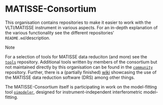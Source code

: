 # MATISSE-Consortium
This organisation contains repositories to make it easier to work with the VLTI/MATISSE instrument in various aspects.
For an in-depth explanation of the various functionality see the different repositories' `README.md`/description.

> [!NOTE]
> For a selection of tools for MATISSE data reduciton (and more) see the [`tools`](https://github.com/Matisse-Consortium/tools) repository.
> Additional tools written by members of the consortium but not maintained directly by this organisation can be found in the [`community`](https://github.com/Matisse-Consortium/community) repository.
> Further, there is a (partially finished) [wiki](https://github.com/Matisse-Consortium/tools/wiki) showcasing the use of the MATISSE data reduction software (DRS) among other things.

The MATISSE-Consortium itself is participating in work on the model-fitting tool [`oimodeler`](https://github.com/oimodeler/oimodeler), designed for instrument-independent interferometric model-fitting.
